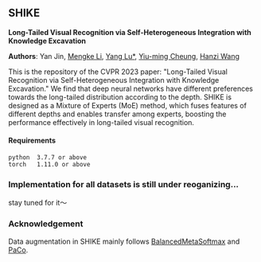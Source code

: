 ## SHIKE
**Long-Tailed Visual Recognition via Self-Heterogeneous Integration with Knowledge Excavation**

**Authors**: Yan Jin, [Mengke Li](https://github.com/Keke921), [Yang Lu*](https://jasonyanglu.github.io), [Yiu-ming Cheung](http://www.comp.hkbu.edu.hk/~ymc/), [Hanzi Wang](https://pami.xmu.edu.cn/hanzi_cn/)

This is the repository of the CVPR 2023 paper: "Long-Tailed Visual Recognition via Self-Heterogeneous Integration with Knowledge Excavation." We find that deep neural networks have different preferences towards the long-tailed distribution according to the depth. SHIKE is designed as a Mixture of Experts (MoE) method, which fuses  features of different depths and enables transfer among experts,  boosting the performance effectively in long-tailed visual recognition. 


#### Requirements
```
python  3.7.7 or above
torch   1.11.0 or above
```

### Implementation for all datasets is still under reoganizing...
stay tuned for it～

### Acknowledgement
Data augmentation in SHIKE mainly follows [BalancedMetaSoftmax](https://github.com/jiawei-ren/BalancedMetaSoftmax-Classification) and [PaCo](https://github.com/dvlab-research/Parametric-Contrastive-Learning).
